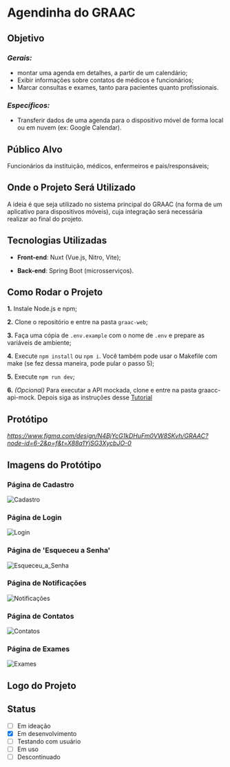 # **Agendinha do GRAAC**

## **Objetivo**

### *Gerais:*

- montar uma agenda em detalhes, a partir de um calendário;
- Exibir informações sobre contatos de médicos e funcionários;
- Marcar consultas e exames, tanto para pacientes quanto profissionais.

### *Específicos:*

- Transferir dados de uma agenda para o dispositivo móvel de forma local ou em nuvem (ex: Google Calendar).

## **Público Alvo**

Funcionários da instituição, médicos, enfermeiros e pais/responsáveis;

## **Onde o Projeto Será Utilizado**

A ideia é que seja utilizado no sistema principal do GRAAC (na forma de um aplicativo para dispositivos móveis), cuja integração será necessária realizar ao final do projeto.

## **Tecnologias Utilizadas**

- **Front-end**: Nuxt (Vue.js, Nitro, Vite);

- **Back-end**: Spring Boot (microsserviços).

## **Como Rodar o Projeto**
**1.** Instale Node.js e npm;

**2.** Clone o repositório e entre na pasta `graac-web`;

**3.** Faça uma cópia de `.env.example` com o nome de `.env` e prepare as variáveis de ambiente;

**4.** Execute `npm install` ou `npm i`. Você também pode usar o Makefile com make (se fez dessa maneira, pode pular o passo 5);

**5.** Execute `npm run dev`;

**6.** *(Opcional)* Para executar a API mockada, clone e entre na pasta graacc-api-mock. Depois siga as instruções desse [Tutorial](*https://github.com/UnifespCodeLab/graacc-api-mock/blob/main/tutorial-wiremock.md*)

## **Protótipo**
*https://www.figma.com/design/N4BjYcG1kDHuFm0VW8SKvh/GRAAC?node-id=6-2&p=f&t=X88a1YjSG3XycbJO-0*

## **Imagens do Protótipo**

### **Página de Cadastro**

![Cadastro](./screenshots/print_cadastro.png)

### **Página de Login**

![Login](./screenshots/print_login.png)

### **Página de 'Esqueceu a Senha'**

![Esqueceu_a_Senha](./screenshots/print_senha.png)

### **Página de Notificações**

![Notificações](./screenshots/print_notificacoes.png)

### **Página de Contatos**

![Contatos](./screenshots/print_contatos.png)

### **Página de Exames**

![Exames](./screenshots/print_exames.png)

## **Logo do Projeto**



## **Status**

- [ ] Em ideação
- [x] Em desenvolvimento
- [ ] Testando com usuário
- [ ] Em uso
- [ ] Descontinuado